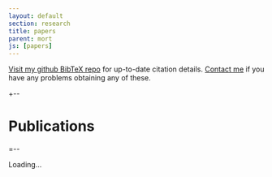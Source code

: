 ```yaml
---
layout: default
section: research
title: papers
parent: mort
js: [papers]
---
```


[Visit my github BibTeX repo][r] for up-to-date citation details.
[Contact me][e] if you have any problems obtaining any of these. 

[r]: http://github.com/mor1/rmm-bibs
[e]: mailto:richard.mortier@nottingham.ac.uk

+--

Publications
============

=--

<div id="entries">
Loading...
</div>

<script type="text/javascript">
$(document).ready(function () {
    var au = SITE_ROOT+"papers/authors.json";
    var pu = SITE_ROOT+"papers/papers.json";
    papers.fetch(au, pu).render("#entries")
});
</script>

